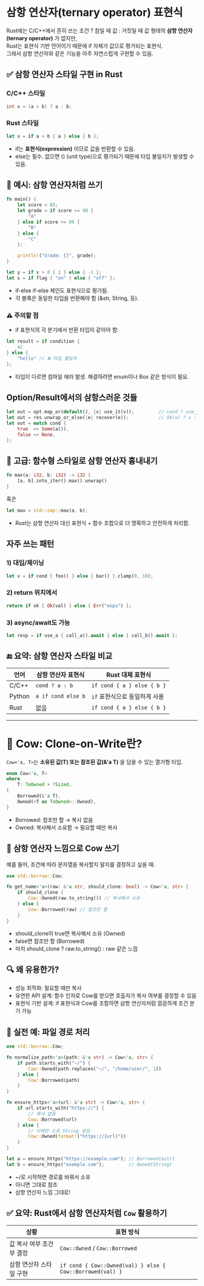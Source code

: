 # 삼항 연산자(ternary operator) 표현식
Rust에는 C/C++에서 흔히 쓰는 조건 ? 참일 때 값 : 거짓일 때 값 형태의 **삼항 연산자(ternary operator)** 가 없지만,  
Rust는 표현식 기반 언어이기 때문에 if 자체가 값으로 평가되는 표현식.  
그래서 삼항 연산자와 같은 기능을 아주 자연스럽게 구현할 수 있음.

## ✅ 삼항 연산자 스타일 구현 in Rust

### C/C++ 스타일
```cpp
int x = (a > b) ? a : b;
```

### Rust 스타일
```rust
let x = if a > b { a } else { b };
```

- if는 **표현식(expression)** 이므로 값을 반환할 수 있음.
- else는 필수. 없으면 () (unit type)으로 평가되기 때문에 타입 불일치가 발생할 수 있음.

## 🧪 예시: 삼항 연산자처럼 쓰기
```rust
fn main() {
    let score = 85;
    let grade = if score >= 90 {
        "A"
    } else if score >= 80 {
        "B"
    } else {
        "C"
    };

    println!("Grade: {}", grade);
}
```

```rust
let y = if x > 0 { 1 } else { -1 };
let s = if flag { "on" } else { "off" };
```

- if-else if-else 체인도 표현식으로 평가됨.
- 각 블록은 동일한 타입을 반환해야 함 (&str, String, 등).

### ⚠️ 주의할 점
- if 표현식의 각 분기에서 반환 타입이 같아야 함:
```rust
let result = if condition {
    42
} else {
    "hello" // ❌ 타입 불일치
};
```
- 타입이 다르면 컴파일 에러 발생. 해결하려면 enum이나 Box<dyn Any> 같은 방식이 필요.

## Option/Result에서의 삼항스러운 것들
```rust
let out = opt.map_or(default(), |v| use_it(v));         // cond ? use_it(v) : default
let out = res.unwrap_or_else(|e| recover(e));           // Ok(x) ? x : recover(err)
let out = match cond {
    true  => Some(a()),
    false => None,
};
```

## 🧩 고급: 함수형 스타일로 삼항 연산자 흉내내기
```rust
fn max(a: i32, b: i32) -> i32 {
    [a, b].into_iter().max().unwrap()
}
```

혹은
```rust
let max = std::cmp::max(a, b);
```

- Rust는 삼항 연산자 대신 표현식 + 함수 조합으로 더 명확하고 안전하게 처리함.

## 자주 쓰는 패턴
### 1) 대입/체이닝
```rust
let v = if cond { foo() } else { bar() }.clamp(0, 10);
```

### 2) return 위치에서
```rust
return if ok { Ok(val) } else { Err("oops") };
```

### 3) async/await도 가능
```rust
let resp = if use_a { call_a().await } else { call_b().await };
```


## 🔚 요약: 삼항 연산자 스타일 비교

| 언어     | 삼항 연산자 표현식         | Rust 대체 표현식             |
|----------|-----------------------------|-------------------------------|
| C/C++    | `cond ? a : b`              | `if cond { a } else { b }`   |
| Python   | `a if cond else b`          | `if` 표현식으로 동일하게 사용 |
| Rust     | 없음                         | `if cond { a } else { b }`   |


---

# 🐄 Cow: Clone-on-Write란?

`Cow<'a, T>`는 **소유된 값(T) 또는 참조된 값(&'a T)** 을 담을 수 있는 열거형 타입.
```rust
enum Cow<'a, T>
where
    T: ToOwned + ?Sized,
{
    Borrowed(&'a T),
    Owned(<T as ToOwned>::Owned),
}
```

- Borrowed: 참조만 함 → 복사 없음
- Owned: 복사해서 소유함 → 필요할 때만 복사

## 🧪 삼항 연산자 느낌으로 Cow 쓰기
예를 들어, 조건에 따라 문자열을 복사할지 말지를 결정하고 싶을 때:
```rust
use std::borrow::Cow;

fn get_name<'a>(raw: &'a str, should_clone: bool) -> Cow<'a, str> {
    if should_clone {
        Cow::Owned(raw.to_string()) // 복사해서 소유
    } else {
        Cow::Borrowed(raw) // 참조만 함
    }
}
```

- should_clone이 true면 복사해서 소유 (Owned)
- false면 참조만 함 (Borrowed)
- 마치 should_clone ? raw.to_string() : raw 같은 느낌

## 🔍 왜 유용한가?
- 성능 최적화: 필요할 때만 복사
- 유연한 API 설계: 함수 인자로 Cow를 받으면 호출자가 복사 여부를 결정할 수 있음
- 표현식 기반 설계: if 표현식과 Cow를 조합하면 삼항 연산자처럼 깔끔하게 조건 분기 가능

## 🧩 실전 예: 파일 경로 처리
```rust
use std::borrow::Cow;

fn normalize_path<'a>(path: &'a str) -> Cow<'a, str> {
    if path.starts_with("~/") {
        Cow::Owned(path.replacen("~/", "/home/user/", 1))
    } else {
        Cow::Borrowed(path)
    }
}
```

```rust
fn ensure_https<'a>(url: &'a str) -> Cow<'a, str> {
    if url.starts_with("https://") {
        // 복사 없음
        Cow::Borrowed(url)
    } else {
        // 이때만 소유 String 생성
        Cow::Owned(format!("https://{url}"))
    }
}

let a = ensure_https("https://example.com"); // Borrowed(&str)
let b = ensure_https("example.com");         // Owned(String)

```

- ~/로 시작하면 경로를 바꿔서 소유
- 아니면 그대로 참조
- 삼항 연산자 느낌 그대로!

## ✅ 요약: Rust에서 삼항 연산자처럼 `Cow` 활용하기
| 상황                     | 표현 방식                                      |
|--------------------------|------------------------------------------------|
| 값 복사 여부 조건부 결정 | `Cow::Owned` / `Cow::Borrowed`                |
| 삼항 연산자 스타일 구현 | `if cond { Cow::Owned(val) } else { Cow::Borrowed(val) }` |




